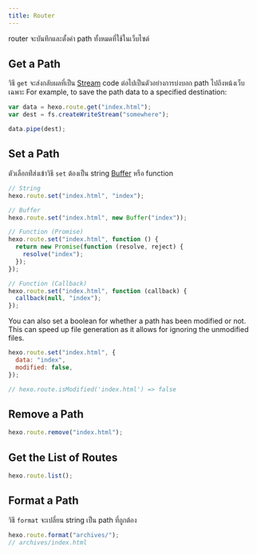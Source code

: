 ```yaml
---
title: Router
---
```


router จะบันทึกและตั้งค่า path ทั้งหมดที่ใช้ในเว็บไซต์

## Get a Path

วิธี `get` จะส่งกลับผลที่เป็น [Stream][] code ต่อไปเป็นตัวอย่างการบ่งบอก path ไปถึงหน้งเว็บเฉพาะ For example, to save the path data to a specified destination:

```js
var data = hexo.route.get("index.html");
var dest = fs.createWriteStream("somewhere");

data.pipe(dest);
```

## Set a Path

ตัวเลือกท่ีส่งเข้าวิธี `set` ต้องเป็น string [Buffer][] หรือ function

```js
// String
hexo.route.set("index.html", "index");

// Buffer
hexo.route.set("index.html", new Buffer("index"));

// Function (Promise)
hexo.route.set("index.html", function () {
  return new Promise(function (resolve, reject) {
    resolve("index");
  });
});

// Function (Callback)
hexo.route.set("index.html", function (callback) {
  callback(null, "index");
});
```

You can also set a boolean for whether a path has been modified or not. This can speed up file generation as it allows for ignoring the unmodified files.

```js
hexo.route.set("index.html", {
  data: "index",
  modified: false,
});

// hexo.route.isModified('index.html') => false
```

## Remove a Path

```js
hexo.route.remove("index.html");
```

## Get the List of Routes

```js
hexo.route.list();
```

## Format a Path

วิธี `format` จะเปลี่ยน string เป็น path ที่ถูกต้อง

```js
hexo.route.format("archives/");
// archives/index.html
```

[Stream]: http://nodejs.org/api/stream.html
[Buffer]: http://nodejs.org/api/buffer.html
